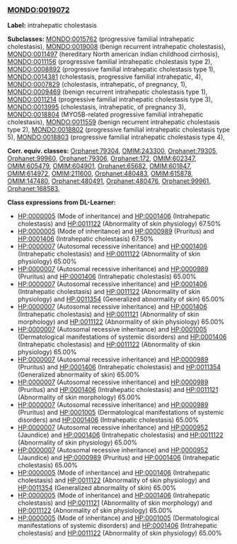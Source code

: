
### [MONDO:0019072](http://purl.obolibrary.org/obo/MONDO_0019072)
**Label:** intrahepatic cholestasis

**Subclasses:** [MONDO:0015762](http://purl.obolibrary.org/obo/MONDO_0015762) (progressive familial intrahepatic cholestasis), [MONDO:0019008](http://purl.obolibrary.org/obo/MONDO_0019008) (benign recurrent intrahepatic cholestasis), [MONDO:0011497](http://purl.obolibrary.org/obo/MONDO_0011497) (hereditary North american indian childhood cirrhosis), [MONDO:0011156](http://purl.obolibrary.org/obo/MONDO_0011156) (progressive familial intrahepatic cholestasis type 2), [MONDO:0008892](http://purl.obolibrary.org/obo/MONDO_0008892) (progressive familial intrahepatic cholestasis type 1), [MONDO:0014381](http://purl.obolibrary.org/obo/MONDO_0014381) (cholestasis, progressive familial intrahepatic, 4), [MONDO:0007829](http://purl.obolibrary.org/obo/MONDO_0007829) (cholestasis, intrahepatic, of pregnancy, 1), [MONDO:0009469](http://purl.obolibrary.org/obo/MONDO_0009469) (benign recurrent intrahepatic cholestasis type 1), [MONDO:0011214](http://purl.obolibrary.org/obo/MONDO_0011214) (progressive familial intrahepatic cholestasis type 3), [MONDO:0013995](http://purl.obolibrary.org/obo/MONDO_0013995) (cholestasis, intrahepatic, of pregnancy 3), [MONDO:0018804](http://purl.obolibrary.org/obo/MONDO_0018804) (MYO5B-related progressive familial intrahepatic cholestasis), [MONDO:0011559](http://purl.obolibrary.org/obo/MONDO_0011559) (benign recurrent intrahepatic cholestasis type 2), [MONDO:0018802](http://purl.obolibrary.org/obo/MONDO_0018802) (progressive familial intrahepatic cholestasis type 5), [MONDO:0018803](http://purl.obolibrary.org/obo/MONDO_0018803) (progressive familial intrahepatic cholestasis type 4), 

**Corr. equiv. classes:** [Orphanet:79304](http://www.orpha.net/ORDO/Orphanet_79304), [OMIM:243300](http://purl.obolibrary.org/obo/OMIM_243300), [Orphanet:79305](http://www.orpha.net/ORDO/Orphanet_79305), [Orphanet:99960](http://www.orpha.net/ORDO/Orphanet_99960), [Orphanet:79306](http://www.orpha.net/ORDO/Orphanet_79306), [Orphanet:172](http://www.orpha.net/ORDO/Orphanet_172), [OMIM:602347](http://purl.obolibrary.org/obo/OMIM_602347), [OMIM:605479](http://purl.obolibrary.org/obo/OMIM_605479), [OMIM:604901](http://purl.obolibrary.org/obo/OMIM_604901), [Orphanet:65682](http://www.orpha.net/ORDO/Orphanet_65682), [OMIM:601847](http://purl.obolibrary.org/obo/OMIM_601847), [OMIM:614972](http://purl.obolibrary.org/obo/OMIM_614972), [OMIM:211600](http://purl.obolibrary.org/obo/OMIM_211600), [Orphanet:480483](http://www.orpha.net/ORDO/Orphanet_480483), [OMIM:615878](http://purl.obolibrary.org/obo/OMIM_615878), [OMIM:147480](http://purl.obolibrary.org/obo/OMIM_147480), [Orphanet:480491](http://www.orpha.net/ORDO/Orphanet_480491), [Orphanet:480476](http://www.orpha.net/ORDO/Orphanet_480476), [Orphanet:99961](http://www.orpha.net/ORDO/Orphanet_99961), [Orphanet:168583](http://www.orpha.net/ORDO/Orphanet_168583), 

**Class expressions from DL-Learner:**

- [HP:0000005](http://purl.obolibrary.org/obo/HP_0000005) (Mode of inheritance) and [HP:0001406](http://purl.obolibrary.org/obo/HP_0001406) (Intrahepatic cholestasis) and [HP:0011122](http://purl.obolibrary.org/obo/HP_0011122) (Abnormality of skin physiology) 67.50%
- [HP:0000005](http://purl.obolibrary.org/obo/HP_0000005) (Mode of inheritance) and [HP:0000989](http://purl.obolibrary.org/obo/HP_0000989) (Pruritus) and [HP:0001406](http://purl.obolibrary.org/obo/HP_0001406) (Intrahepatic cholestasis) 67.50%
- [HP:0000007](http://purl.obolibrary.org/obo/HP_0000007) (Autosomal recessive inheritance) and [HP:0001406](http://purl.obolibrary.org/obo/HP_0001406) (Intrahepatic cholestasis) and [HP:0011122](http://purl.obolibrary.org/obo/HP_0011122) (Abnormality of skin physiology) 65.00%
- [HP:0000007](http://purl.obolibrary.org/obo/HP_0000007) (Autosomal recessive inheritance) and [HP:0000989](http://purl.obolibrary.org/obo/HP_0000989) (Pruritus) and [HP:0001406](http://purl.obolibrary.org/obo/HP_0001406) (Intrahepatic cholestasis) 65.00%
- [HP:0000007](http://purl.obolibrary.org/obo/HP_0000007) (Autosomal recessive inheritance) and [HP:0001406](http://purl.obolibrary.org/obo/HP_0001406) (Intrahepatic cholestasis) and [HP:0011122](http://purl.obolibrary.org/obo/HP_0011122) (Abnormality of skin physiology) and [HP:0011354](http://purl.obolibrary.org/obo/HP_0011354) (Generalized abnormality of skin) 65.00%
- [HP:0000007](http://purl.obolibrary.org/obo/HP_0000007) (Autosomal recessive inheritance) and [HP:0001406](http://purl.obolibrary.org/obo/HP_0001406) (Intrahepatic cholestasis) and [HP:0011121](http://purl.obolibrary.org/obo/HP_0011121) (Abnormality of skin morphology) and [HP:0011122](http://purl.obolibrary.org/obo/HP_0011122) (Abnormality of skin physiology) 65.00%
- [HP:0000007](http://purl.obolibrary.org/obo/HP_0000007) (Autosomal recessive inheritance) and [HP:0001005](http://purl.obolibrary.org/obo/HP_0001005) (Dermatological manifestations of systemic disorders) and [HP:0001406](http://purl.obolibrary.org/obo/HP_0001406) (Intrahepatic cholestasis) and [HP:0011122](http://purl.obolibrary.org/obo/HP_0011122) (Abnormality of skin physiology) 65.00%
- [HP:0000007](http://purl.obolibrary.org/obo/HP_0000007) (Autosomal recessive inheritance) and [HP:0000989](http://purl.obolibrary.org/obo/HP_0000989) (Pruritus) and [HP:0001406](http://purl.obolibrary.org/obo/HP_0001406) (Intrahepatic cholestasis) and [HP:0011354](http://purl.obolibrary.org/obo/HP_0011354) (Generalized abnormality of skin) 65.00%
- [HP:0000007](http://purl.obolibrary.org/obo/HP_0000007) (Autosomal recessive inheritance) and [HP:0000989](http://purl.obolibrary.org/obo/HP_0000989) (Pruritus) and [HP:0001406](http://purl.obolibrary.org/obo/HP_0001406) (Intrahepatic cholestasis) and [HP:0011121](http://purl.obolibrary.org/obo/HP_0011121) (Abnormality of skin morphology) 65.00%
- [HP:0000007](http://purl.obolibrary.org/obo/HP_0000007) (Autosomal recessive inheritance) and [HP:0000989](http://purl.obolibrary.org/obo/HP_0000989) (Pruritus) and [HP:0001005](http://purl.obolibrary.org/obo/HP_0001005) (Dermatological manifestations of systemic disorders) and [HP:0001406](http://purl.obolibrary.org/obo/HP_0001406) (Intrahepatic cholestasis) 65.00%
- [HP:0000007](http://purl.obolibrary.org/obo/HP_0000007) (Autosomal recessive inheritance) and [HP:0000952](http://purl.obolibrary.org/obo/HP_0000952) (Jaundice) and [HP:0001406](http://purl.obolibrary.org/obo/HP_0001406) (Intrahepatic cholestasis) and [HP:0011122](http://purl.obolibrary.org/obo/HP_0011122) (Abnormality of skin physiology) 65.00%
- [HP:0000007](http://purl.obolibrary.org/obo/HP_0000007) (Autosomal recessive inheritance) and [HP:0000952](http://purl.obolibrary.org/obo/HP_0000952) (Jaundice) and [HP:0000989](http://purl.obolibrary.org/obo/HP_0000989) (Pruritus) and [HP:0001406](http://purl.obolibrary.org/obo/HP_0001406) (Intrahepatic cholestasis) 65.00%
- [HP:0000005](http://purl.obolibrary.org/obo/HP_0000005) (Mode of inheritance) and [HP:0001406](http://purl.obolibrary.org/obo/HP_0001406) (Intrahepatic cholestasis) and [HP:0011122](http://purl.obolibrary.org/obo/HP_0011122) (Abnormality of skin physiology) and [HP:0011354](http://purl.obolibrary.org/obo/HP_0011354) (Generalized abnormality of skin) 65.00%
- [HP:0000005](http://purl.obolibrary.org/obo/HP_0000005) (Mode of inheritance) and [HP:0001406](http://purl.obolibrary.org/obo/HP_0001406) (Intrahepatic cholestasis) and [HP:0011121](http://purl.obolibrary.org/obo/HP_0011121) (Abnormality of skin morphology) and [HP:0011122](http://purl.obolibrary.org/obo/HP_0011122) (Abnormality of skin physiology) 65.00%
- [HP:0000005](http://purl.obolibrary.org/obo/HP_0000005) (Mode of inheritance) and [HP:0001005](http://purl.obolibrary.org/obo/HP_0001005) (Dermatological manifestations of systemic disorders) and [HP:0001406](http://purl.obolibrary.org/obo/HP_0001406) (Intrahepatic cholestasis) and [HP:0011122](http://purl.obolibrary.org/obo/HP_0011122) (Abnormality of skin physiology) 65.00%


